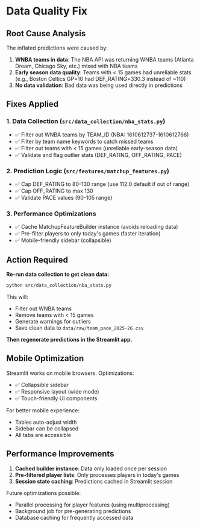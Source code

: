 # Data Quality Fix

## Root Cause Analysis

The inflated predictions were caused by:

1. **WNBA teams in data**: The NBA API was returning WNBA teams (Atlanta Dream, Chicago Sky, etc.) mixed with NBA teams
2. **Early season data quality**: Teams with < 15 games had unreliable stats (e.g., Boston Celtics GP=10 had DEF_RATING=330.3 instead of ~110)
3. **No data validation**: Bad data was being used directly in predictions

## Fixes Applied

### 1. Data Collection (`src/data_collection/nba_stats.py`)
- ✅ Filter out WNBA teams by TEAM_ID (NBA: 1610612737-1610612766)
- ✅ Filter by team name keywords to catch missed teams
- ✅ Filter out teams with < 15 games (unreliable early-season data)
- ✅ Validate and flag outlier stats (DEF_RATING, OFF_RATING, PACE)

### 2. Prediction Logic (`src/features/matchup_features.py`)
- ✅ Cap DEF_RATING to 80-130 range (use 112.0 default if out of range)
- ✅ Cap OFF_RATING to max 130
- ✅ Validate PACE values (90-105 range)

### 3. Performance Optimizations
- ✅ Cache MatchupFeatureBuilder instance (avoids reloading data)
- ✅ Pre-filter players to only today's games (faster iteration)
- ✅ Mobile-friendly sidebar (collapsible)

## Action Required

**Re-run data collection to get clean data:**

```bash
python src/data_collection/nba_stats.py
```

This will:
- Filter out WNBA teams
- Remove teams with < 15 games
- Generate warnings for outliers
- Save clean data to `data/raw/team_pace_2025-26.csv`

**Then regenerate predictions in the Streamlit app.**

## Mobile Optimization

Streamlit works on mobile browsers. Optimizations:
- ✅ Collapsible sidebar
- ✅ Responsive layout (wide mode)
- ✅ Touch-friendly UI components

For better mobile experience:
- Tables auto-adjust width
- Sidebar can be collapsed
- All tabs are accessible

## Performance Improvements

1. **Cached builder instance**: Data only loaded once per session
2. **Pre-filtered player lists**: Only processes players in today's games
3. **Session state caching**: Predictions cached in Streamlit session

Future optimizations possible:
- Parallel processing for player features (using multiprocessing)
- Background job for pre-generating predictions
- Database caching for frequently accessed data

